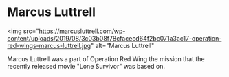 <h1> Marcus Luttrell</h2>

<img src="https://marcusluttrell.com/wp-content/uploads/2019/08/3c03b08f78cfacecd64f2bc071a3ac17-operation-red-wings-marcus-luttrell.jpg" alt="Marcus Luttrell"
<p> Marcus Luttrell was a part of Operation Red Wing the mission that the recently released movie "Lone Survivor" was based on.</p>
